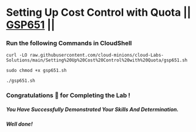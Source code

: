 # Setting Up Cost Control with Quota || [GSP651](https://www.cloudskillsboost.google/focuses/7847?parent=catalog) ||



### Run the following Commands in CloudShell

```
curl -LO raw.githubusercontent.com/cloud-minions/cloud-Labs-Solutions/main/Setting%20Up%20Cost%20Control%20with%20Quota/gsp651.sh

sudo chmod +x gsp651.sh

./gsp651.sh
```

### Congratulations 🎉 for Completing the Lab !

##### *You Have Successfully Demonstrated Your Skills And Determination.*

#### *Well done!*




